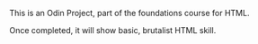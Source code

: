 This is an Odin Project, part of the foundations course for HTML.

Once completed, it will show basic, brutalist HTML skill.